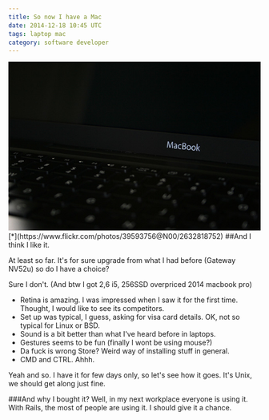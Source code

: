 ```yaml
---
title: So now I have a Mac
date: 2014-12-18 10:45 UTC
tags: laptop mac
category: software developer
---
```


<img title="Macbook" alt="Macbook" src="/img/macbook.jpg" />
[*](https://www.flickr.com/photos/39593756@N00/2632818752)
##And I think I like it.

At least so far. It's for sure upgrade from what I had before (Gateway NV52u) so do I have a choice? 
  
Sure I don't. (And btw I got 2,6 i5, 256SSD overpriced 2014 macbook pro) 

* Retina is amazing. I was impressed when I saw it for the first time. Thought, I would like to see its competitors. 
* Set up was typical, I guess, asking for visa card  details. OK, not so typical for Linux or BSD.  
* Sound is a bit better than what I've heard before in laptops.
* Gestures seems to be fun (finally I wont be using mouse?)
* Da fuck is wrong Store? Weird way of installing stuff in general. 
* CMD and CTRL. Ahhh. 

Yeah and so. I have it for few days only, so let's see how it goes. 
It's Unix, we should get along just fine.

###And why I bought it?
Well, in my next workplace everyone is using it. With Rails, the most of people are using it. I should give it a chance.